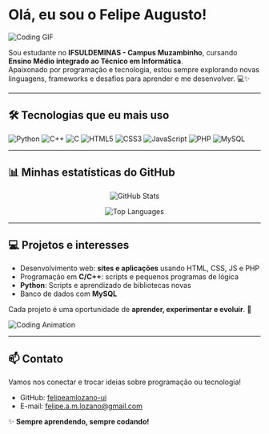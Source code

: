# Olá, eu sou o Felipe Augusto! 

![Coding GIF](https://media.giphy.com/media/26FPJGjhefSJuaRhu/giphy.gif)

Sou estudante no **IFSULDEMINAS - Campus Muzambinho**, cursando **Ensino Médio integrado ao Técnico em Informática**.  
Apaixonado por programação e tecnologia, estou sempre explorando novas linguagens, frameworks e desafios para aprender e me desenvolver. 💻✨

---

## 🛠 Tecnologias que eu mais uso

![Python](https://img.shields.io/badge/-Python-3776AB?style=for-the-badge&logo=python&logoColor=white)
![C++](https://img.shields.io/badge/-C++-00599C?style=for-the-badge&logo=c%2B%2B&logoColor=white)
![C](https://img.shields.io/badge/-C-555555?style=for-the-badge&logo=c&logoColor=white)
![HTML5](https://img.shields.io/badge/-HTML5-E34F26?style=for-the-badge&logo=html5&logoColor=white)
![CSS3](https://img.shields.io/badge/-CSS3-1572B6?style=for-the-badge&logo=css3&logoColor=white)
![JavaScript](https://img.shields.io/badge/-JavaScript-F7DF1E?style=for-the-badge&logo=javascript&logoColor=black)
![PHP](https://img.shields.io/badge/-PHP-777BB4?style=for-the-badge&logo=php&logoColor=white)
![MySQL](https://img.shields.io/badge/-MySQL-4479A1?style=for-the-badge&logo=mysql&logoColor=white)

---

## 📊 Minhas estatísticas do GitHub

<p align="center">
  <img src="https://github-readme-stats.vercel.app/api?username=felipeamlozano-ui&show_icons=true&theme=tokyonight&count_private=true&hide_border=true" alt="GitHub Stats" />
</p>

<p align="center">
  <img src="https://github-readme-stats.vercel.app/api/top-langs/?username=felipeamlozano-ui&layout=compact&theme=tokyonight&hide_border=true" alt="Top Languages" />
</p>

---

## 💻 Projetos e interesses

- Desenvolvimento web: **sites e aplicações** usando HTML, CSS, JS e PHP  
- Programação em **C/C++**: scripts e pequenos programas de lógica  
- **Python**: Scripts e aprendizado de bibliotecas novas  
- Banco de dados com **MySQL**  

Cada projeto é uma oportunidade de **aprender, experimentar e evoluir**. 🚀

![Coding Animation](https://media.giphy.com/media/3o7TKtnuHOHHUjR38Y/giphy.gif)

---

## 📫 Contato

Vamos nos conectar e trocar ideias sobre programação ou tecnologia!  

- GitHub: [felipeamlozano-ui](https://github.com/felipeamlozano-ui)  
- E-mail: [felipe.a.m.lozano@gmail.com](mailto:felipe.a.m.lozano@gmail.com)  

✨ **Sempre aprendendo, sempre codando!**
